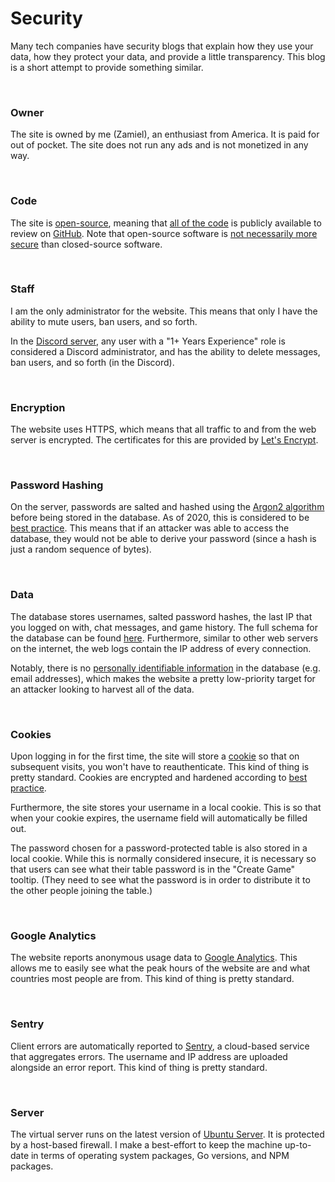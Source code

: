 # Security

Many tech companies have security blogs that explain how they use your data, how they protect your data, and provide a little transparency. This blog is a short attempt to provide something similar.

<br />

### Owner

The site is owned by me (Zamiel), an enthusiast from America. It is paid for out of pocket. The site does not run any ads and is not monetized in any way.

<br />

### Code

The site is [open-source](https://en.wikipedia.org/wiki/Open_source), meaning that [all of the code](https://github.com/Hanabi-Live/hanabi-live) is publicly available to review on [GitHub](https://github.com/). Note that open-source software is [not necessarily more secure](https://rubygarage.org/blog/open-source-software-security) than closed-source software.

<br />

### Staff

I am the only administrator for the website. This means that only I have the ability to mute users, ban users, and so forth.

In the [Discord server](https://discord.gg/FADvkJp), any user with a "1+ Years Experience" role is considered a Discord administrator, and has the ability to delete messages, ban users, and so forth (in the Discord).

<br />

### Encryption

The website uses HTTPS, which means that all traffic to and from the web server is encrypted. The certificates for this are provided by [Let's Encrypt](https://letsencrypt.org/).

<br />

### Password Hashing

On the server, passwords are salted and hashed using the [Argon2 algorithm](https://en.wikipedia.org/wiki/Argon2) before being stored in the database. As of 2020, this is considered to be [best practice](https://medium.com/analytics-vidhya/password-hashing-pbkdf2-scrypt-bcrypt-and-argon2-e25aaf41598e). This means that if an attacker was able to access the database, they would not be able to derive your password (since a hash is just a random sequence of bytes).

<br />

### Data

The database stores usernames, salted password hashes, the last IP that you logged on with, chat messages, and game history. The full schema for the database can be found [here](https://github.com/Hanabi-Live/hanabi-live/blob/master/install/database_schema.sql). Furthermore, similar to other web servers on the internet, the web logs contain the IP address of every connection.

Notably, there is no [personally identifiable information](https://en.wikipedia.org/wiki/Personal_data) in the database (e.g. email addresses), which makes the website a pretty low-priority target for an attacker looking to harvest all of the data.

<br />

### Cookies

Upon logging in for the first time, the site will store a [cookie](https://en.wikipedia.org/wiki/HTTP_cookie) so that on subsequent visits, you won't have to reauthenticate. This kind of thing is pretty standard. Cookies are encrypted and hardened according to [best practice](https://odino.org/security-hardening-http-cookies/).

Furthermore, the site stores your username in a local cookie. This is so that when your cookie expires, the username field will automatically be filled out.

The password chosen for a password-protected table is also stored in a local cookie. While this is normally considered insecure, it is necessary so that users can see what their table password is in the "Create Game" tooltip. (They need to see what the password is in order to distribute it to the other people joining the table.)

<br />

### Google Analytics

The website reports anonymous usage data to [Google Analytics](https://marketingplatform.google.com/about/analytics/). This allows me to easily see what the peak hours of the website are and what countries most people are from. This kind of thing is pretty standard.

<br />

### Sentry

Client errors are automatically reported to [Sentry](https://sentry.io/welcome/), a cloud-based service that aggregates errors. The username and IP address are uploaded alongside an error report. This kind of thing is pretty standard.

<br />

### Server

The virtual server runs on the latest version of [Ubuntu Server](https://ubuntu.com/download/server). It is protected by a host-based firewall. I make a best-effort to keep the machine up-to-date in terms of operating system packages, Go versions, and NPM packages.

<br />
